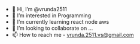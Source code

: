 - 👋 Hi, I’m @vrunda2511
- 👀 I’m interested in Programming  
- 🌱 I’m currently learning react node aws 
- 💞️ I’m looking to collaborate on ...
- 📫 How to reach me - vrunda.2511.vs@gmail.com

<!---
vrunda2511/vrunda2511 is a ✨ special ✨ repository because its `README.md` (this file) appears on your GitHub profile.
You can click the Preview link to take a look at your changes.
--->
